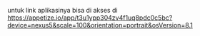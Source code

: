 untuk link aplikasinya bisa di akses di https://appetize.io/app/t3u1ypp304zv4f1uq8pdc0c5bc?device=nexus5&scale=100&orientation=portrait&osVersion=8.1
